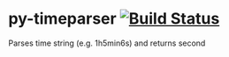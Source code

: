 # py-timeparser [![Build Status](https://travis-ci.org/utgwkk/py-timeparser.svg?branch=master)](https://travis-ci.org/utgwkk/py-timeparser)
Parses time string (e.g. 1h5min6s) and returns second
